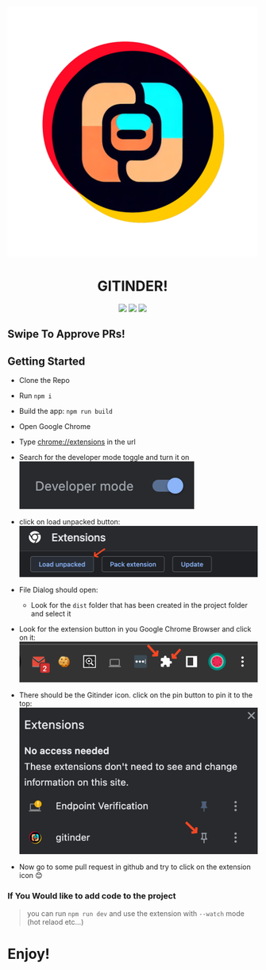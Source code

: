 <div align="center">
<img src="public/icon-128.png" alt="logo"/>
<h1> GITINDER!</h1>

![](https://img.shields.io/badge/React-61DAFB?style=flat-square&logo=react&logoColor=black)
![](https://img.shields.io/badge/Typescript-3178C6?style=flat-square&logo=typescript&logoColor=white)
![](https://badges.aleen42.com/src/vitejs.svg)

</div>

## Swipe To Approve PRs!

## Getting Started

- Clone the Repo
- Run `npm i`
- Build the app: `npm run build`

- Open Google Chrome
- Type [chrome://extensions](chrome://extensions) in the url
- Search for the developer mode toggle and turn it on
  ![Alt text](image.png)
- click on load unpacked button:
  ![Alt text](image-1.png)
- File Dialog should open:

  - Look for the `dist` folder that has been created in the project folder and select it

- Look for the extension button in you Google Chrome Browser and click on it:
  ![Alt text](image-2.png)
- There should be the Gitinder icon. click on the pin button to pin it to the top:
  ![Alt text](image-3.png)
- Now go to some pull request in github and try to click on the extension icon 😊

### If You Would like to add code to the project

> you can run `npm run dev` and use the extension with `--watch` mode (hot relaod etc...)

# Enjoy!
